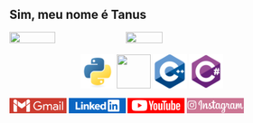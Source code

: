 ## Sim, meu nome é Tanus
<div>
  <img align="center" width=40% height=45%width src="https://github-readme-stats.vercel.app/api?username=tanusszabo&theme=calm&show_icons=true&rank_icon=github&include_all_commits=true" />
  <img align="center" width=36% height=50%width src="https://github-readme-stats.vercel.app/api/top-langs/?username=tanusszabo&theme=calm&layout=compact"/>
</div>

<div style="display: inline_block" align="center"><br>
  <img align="center" height="60" width="60" src="https://github.com/devicons/devicon/blob/master/icons/python/python-original.svg">
  <img align="center" height="60" width="60" src="https://upload.wikimedia.org/wikipedia/commons/b/b8/Fortran_logo.svg">
  <img align="center" height="60" width="60" src="https://github.com/devicons/devicon/blob/master/icons/cplusplus/cplusplus-original.svg">
  <img align="center" height="60" width="60" src="https://github.com/devicons/devicon/blob/master/icons/csharp/csharp-original.svg">
</div>

<div align="justify"><br>
  <a href="mailto:tanusszabo@gmail.com">
    <img src="https://github.com/tanusszabo/tanusszabo/blob/main/logos/gmail.svg" align="center" width=20%></a>
  <a href="https://www.linkedin.com/in/tanusszabo/" target="_blank">
    <img src="https://github.com/tanusszabo/tanusszabo/blob/main/logos/linkedin.svg" align="center" width=20%></a>
  <a href="https://www.youtube.com/c/tanusszabo" target="_blank">
    <img src="https://github.com/tanusszabo/tanusszabo/blob/main/logos/youtube.svg" align="center" width=20%></a>
  <a href="https://www.instagram.com/tanusszabo" target="_blank">
    <img src="https://github.com/tanusszabo/tanusszabo/blob/main/logos/instagram.svg" align="center" width=20%></a>
</div>
